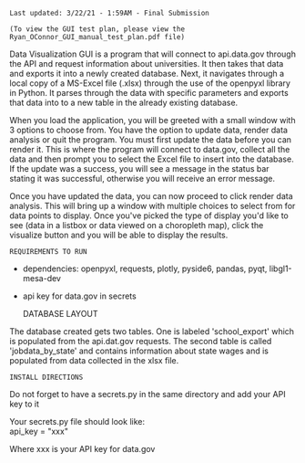     Last updated: 3/22/21 - 1:59AM - Final Submission

    (To view the GUI test plan, please view the Ryan_OConnor_GUI_manual_test_plan.pdf file)
    
Data Visualization GUI is a program that will connect to api.data.gov through the API and request information about universities. It then takes that data and exports it into a newly created database. Next, it navigates through a local copy of a MS-Excel file (.xlsx) through the use of the openpyxl library in Python. It parses through the data with specific parameters and exports that data into to a new table in the already existing database.

When you load the application, you will be greeted with a small window with 3 options to choose from. You have the option to update data, render data analysis or quit the program. You must first update the data before you can render it. This is where the program will connect to data.gov, collect all the data and then prompt you to select the Excel file to insert into the database. 
If the update was a success, you will see a message in the status bar stating it was successful, otherwise you will receive an error message.

Once you have updated the data, you can now proceed to click render data analysis. This will bring up a window with multiple choices to select from for data points to display. Once you've picked the type of display you'd like to see (data in a listbox or data viewed on a choropleth map), click the visualize button and you will be able to display the results.
      
    REQUIREMENTS TO RUN
- dependencies: openpyxl, requests, plotly, pyside6, pandas, pyqt, libgl1-mesa-dev


    

- api key for data.gov in secrets

  
    DATABASE LAYOUT

The database created gets two tables. One is labeled 'school_export' which is populated from the api.dat.gov requests. The second table is called 'jobdata_by_state' and contains information about state wages and is populated from data collected in the xlsx file.   

    INSTALL DIRECTIONS

Do not forget to have a secrets.py in the same directory and add your API key to it 

Your secrets.py file should look like:  
      api_key = "xxx"
    
Where xxx is your API key for data.gov

